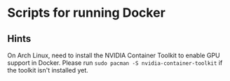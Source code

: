 # Scripts for running Docker

## Hints

On Arch Linux, need to install the NVIDIA Container Toolkit to enable GPU support in Docker. Please run `sudo pacman -S nvidia-container-toolkit` if the toolkit isn't installed yet.

